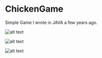 # ChickenGame
Simple Game I wrote in JAVA a few years ago.


![alt text](https://github.com/EnginDemirbilek/ChickenGame/pics/start-page.png)



![alt text](https://github.com/EnginDemirbilek/ChickenGame/pics/gameplay.png)


![alt text](https://github.com/EnginDemirbilek/ChickenGame/pics/dead.png)


